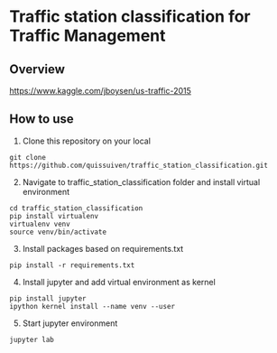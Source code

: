 # Traffic station classification for Traffic Management

## Overview 

https://www.kaggle.com/jboysen/us-traffic-2015

## How to use 

1. Clone this repository on your local

  `git clone https://github.com/quissuiven/traffic_station_classification.git `

2. Navigate to  traffic_station_classification folder and install virtual environment

  ```
  cd traffic_station_classification
  pip install virtualenv
  virtualenv venv
  source venv/bin/activate
  ```
 
3. Install packages based on requirements.txt

  ```
  pip install -r requirements.txt
  ```
  
4. Install jupyter and add virtual environment as kernel

  ```
  pip install jupyter
  ipython kernel install --name venv --user
  ```
  
5. Start jupyter environment

  ```
  jupyter lab
  ```


    
  
